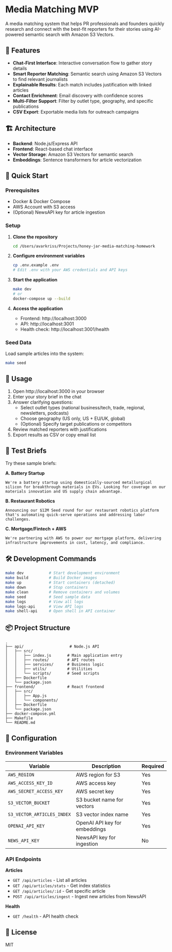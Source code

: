 # Media Matching MVP

A media matching system that helps PR professionals and founders quickly research and connect with the best-fit reporters for their stories using AI-powered semantic search with Amazon S3 Vectors.

## 🎯 Features

- **Chat-First Interface**: Interactive conversation flow to gather story details
- **Smart Reporter Matching**: Semantic search using Amazon S3 Vectors to find relevant journalists
- **Explainable Results**: Each match includes justification with linked articles
- **Contact Enrichment**: Email discovery with confidence scores
- **Multi-Filter Support**: Filter by outlet type, geography, and specific publications
- **CSV Export**: Exportable media lists for outreach campaigns

## 🏗️ Architecture

- **Backend**: Node.js/Express API
- **Frontend**: React-based chat interface
- **Vector Storage**: Amazon S3 Vectors for semantic search
- **Embeddings**: Sentence transformers for article vectorization

## 🚀 Quick Start

### Prerequisites

- Docker & Docker Compose
- AWS Account with S3 access
- (Optional) NewsAPI key for article ingestion

### Setup

1. **Clone the repository**
   ```bash
   cd /Users/avarkriss/Projects/honey-jar-media-matching-homework
   ```

2. **Configure environment variables**
   ```bash
   cp .env.example .env
   # Edit .env with your AWS credentials and API keys
   ```

3. **Start the application**
   ```bash
   make dev
   # or
   docker-compose up --build
   ```

4. **Access the application**
   - Frontend: http://localhost:3000
   - API: http://localhost:3001
   - Health check: http://localhost:3001/health

### Seed Data

Load sample articles into the system:
```bash
make seed
```

## 📝 Usage

1. Open http://localhost:3000 in your browser
2. Enter your story brief in the chat
3. Answer clarifying questions:
   - Select outlet types (national business/tech, trade, regional, newsletters, podcasts)
   - Choose geography (US only, US + EU/UK, global)
   - (Optional) Specify target publications or competitors
4. Review matched reporters with justifications
5. Export results as CSV or copy email list

## 🧪 Test Briefs

Try these sample briefs:

**A. Battery Startup**
```
We're a battery startup using domestically-sourced metallurgical silicon for breakthrough materials in EVs. Looking for coverage on our materials innovation and US supply chain advantage.
```

**B. Restaurant Robotics**
```
Announcing our $12M Seed round for our restaurant robotics platform that's automating quick-serve operations and addressing labor challenges.
```

**C. Mortgage/Fintech + AWS**
```
We're partnering with AWS to power our mortgage platform, delivering infrastructure improvements in cost, latency, and compliance.
```

## 🛠️ Development Commands

```bash
make dev           # Start development environment
make build         # Build Docker images
make up            # Start containers (detached)
make down          # Stop containers
make clean         # Remove containers and volumes
make seed          # Seed sample data
make logs          # View all logs
make logs-api      # View API logs
make shell-api     # Open shell in API container
```

## 📦 Project Structure

```
.
├── api/                    # Node.js API
│   ├── src/
│   │   ├── index.js       # Main application entry
│   │   ├── routes/        # API routes
│   │   ├── services/      # Business logic
│   │   ├── utils/         # Utilities
│   │   └── scripts/       # Seed scripts
│   ├── Dockerfile
│   └── package.json
├── frontend/              # React frontend
│   ├── src/
│   │   ├── App.js
│   │   └── components/
│   ├── Dockerfile
│   └── package.json
├── docker-compose.yml
├── Makefile
└── README.md
```

## 🔧 Configuration

### Environment Variables

| Variable | Description | Required |
|----------|-------------|----------|
| `AWS_REGION` | AWS region for S3 | Yes |
| `AWS_ACCESS_KEY_ID` | AWS access key | Yes |
| `AWS_SECRET_ACCESS_KEY` | AWS secret key | Yes |
| `S3_VECTOR_BUCKET` | S3 bucket name for vectors | Yes |
| `S3_VECTOR_ARTICLES_INDEX` | S3 vector index name | Yes |
| `OPENAI_API_KEY` | OpenAI API key for embeddings | Yes |
| `NEWS_API_KEY` | NewsAPI key for ingestion | No |

### API Endpoints

**Articles**
- `GET /api/articles` - List all articles
- `GET /api/articles/stats` - Get index statistics
- `GET /api/articles/:id` - Get specific article
- `POST /api/articles/ingest` - Ingest new articles from NewsAPI

**Health**
- `GET /health` - API health check

## 📄 License

MIT

